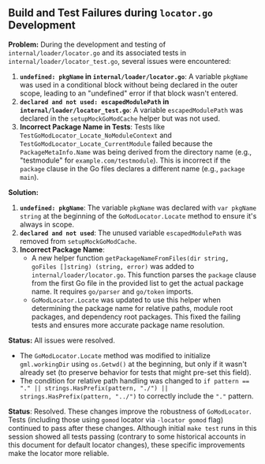 ## Build and Test Failures during `locator.go` Development

**Problem:**
During the development and testing of `internal/loader/locator.go` and its associated tests in `internal/loader/locator_test.go`, several issues were encountered:

1.  **`undefined: pkgName` in `internal/loader/locator.go`**: A variable `pkgName` was used in a conditional block without being declared in the outer scope, leading to an "undefined" error if that block wasn't entered.
2.  **`declared and not used: escapedModulePath` in `internal/loader/locator_test.go`**: A variable `escapedModulePath` was declared in the `setupMockGoModCache` helper but was not used.
3.  **Incorrect Package Name in Tests**: Tests like `TestGoModLocator_Locate_NoModuleContext` and `TestGoModLocator_Locate_CurrentModule` failed because the `PackageMetaInfo.Name` was being derived from the directory name (e.g., "testmodule" for `example.com/testmodule`). This is incorrect if the `package` clause in the Go files declares a different name (e.g., `package main`).

**Solution:**

1.  **`undefined: pkgName`**: The variable `pkgName` was declared with `var pkgName string` at the beginning of the `GoModLocator.Locate` method to ensure it's always in scope.
2.  **`declared and not used`**: The unused variable `escapedModulePath` was removed from `setupMockGoModCache`.
3.  **Incorrect Package Name**:
    *   A new helper function `getPackageNameFromFiles(dir string, goFiles []string) (string, error)` was added to `internal/loader/locator.go`. This function parses the `package` clause from the first Go file in the provided list to get the actual package name. It requires `go/parser` and `go/token` imports.
    *   `GoModLocator.Locate` was updated to use this helper when determining the package name for relative paths, module root packages, and dependency root packages. This fixed the failing tests and ensures more accurate package name resolution.

**Status:** All issues were resolved.


*   The `GoModLocator.Locate` method was modified to initialize `gml.workingDir` using `os.Getwd()` at the beginning, but only if it wasn't already set (to preserve behavior for tests that might pre-set this field).
*   The condition for relative path handling was changed to `if pattern == "." || strings.HasPrefix(pattern, "./") || strings.HasPrefix(pattern, "../")` to correctly include the `"."` pattern.

**Status**:
Resolved. These changes improve the robustness of `GoModLocator`. Tests (including those using `gomod` locator via `-locator gomod` flag) continued to pass after these changes. Although initial `make test` runs in this session showed all tests passing (contrary to some historical accounts in this document for default locator changes), these specific improvements make the locator more reliable.
